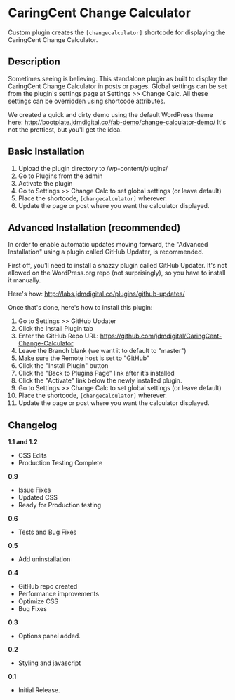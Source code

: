 # CaringCent Change Calculator
Custom plugin creates the `[changecalculator]` shortcode for displaying the CaringCent Change Calculator.

## Description
Sometimes seeing is believing.  This standalone plugin as built to display the CaringCent Change Calculator in posts or pages.  Global settings can be set from the plugin's settings page at Settings >> Change Calc.  All these settings can be overridden using shortcode attributes.

We created a quick and dirty demo using the default WordPress theme here: http://bootplate.jdmdigital.co/fab-demo/change-calculator-demo/  It's not the prettiest, but you'll get the idea.

## Basic Installation
1. Upload the plugin directory to /wp-content/plugins/
2. Go to Plugins from the admin
3. Activate the plugin
4. Go to Settings >> Change Calc to set global settings (or leave default)
5. Place the shortcode, <code>[changecalculator]</code> wherever. 
6. Update the page or post where you want the calculator displayed.

## Advanced Installation (recommended)
In order to enable automatic updates moving forward, the "Advanced Installation" using a plugin called GitHub Updater, is recommended.

First off, you’ll need to install a snazzy plugin called GitHub Updater.  It's not allowed on the WordPress.org repo (not surprisingly), so you have to install it manually.  

Here's how: http://labs.jdmdigital.co/plugins/github-updates/

Once that's done, here's how to install this plugin:

1. Go to Settings >> GitHub Updater
2. Click the Install Plugin tab
3. Enter the GitHub Repo URL: https://github.com/jdmdigital/CaringCent-Change-Calculator
4. Leave the Branch blank (we want it to default to "master")
5. Make sure the Remote host is set to "GitHub"
6. Click the "Install Plugin" button
7. Click the "Back to Plugins Page" link after it’s installed
8. Click the "Activate" link below the newly installed plugin.
9. Go to Settings >> Change Calc to set global settings (or leave default)
5. Place the shortcode, `[changecalculator]` wherever. 
6. Update the page or post where you want the calculator displayed.

## Changelog

**1.1 and 1.2**
* CSS Edits
* Production Testing Complete

**0.9**
* Issue Fixes
* Updated CSS
* Ready for Production testing

**0.6**
* Tests and Bug Fixes

**0.5**
* Add uninstallation

**0.4**
* GitHub repo created
* Performance improvements
* Optimize CSS
* Bug Fixes

**0.3**
* Options panel added.

**0.2**
* Styling and javascript

**0.1**
* Initial Release.
